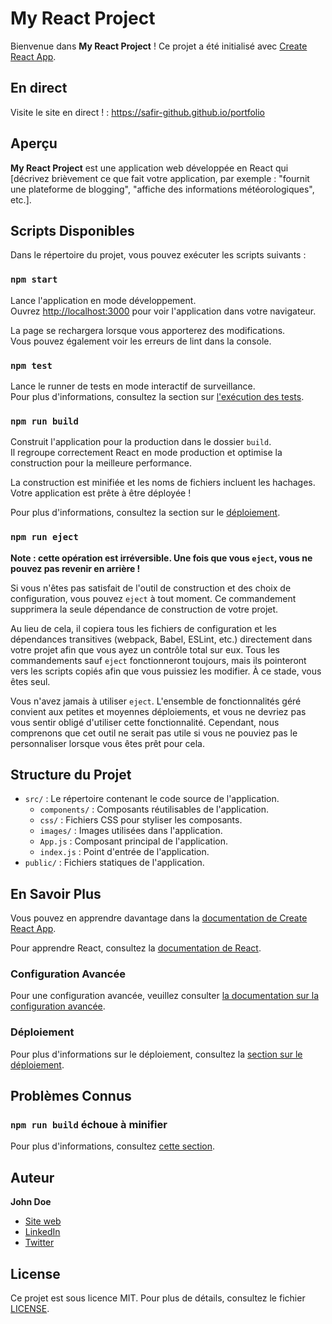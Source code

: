 # My React Project

Bienvenue dans **My React Project** ! Ce projet a été initialisé avec [Create React App](https://github.com/facebook/create-react-app).

## En direct

Visite le site en direct ! : https://safir-github.github.io/portfolio

## Aperçu

**My React Project** est une application web développée en React qui [décrivez brièvement ce que fait votre application, par exemple : "fournit une plateforme de blogging", "affiche des informations météorologiques", etc.].

## Scripts Disponibles

Dans le répertoire du projet, vous pouvez exécuter les scripts suivants :

### `npm start`

Lance l'application en mode développement.\
Ouvrez [http://localhost:3000](http://localhost:3000) pour voir l'application dans votre navigateur.

La page se rechargera lorsque vous apporterez des modifications.\
Vous pouvez également voir les erreurs de lint dans la console.

### `npm test`

Lance le runner de tests en mode interactif de surveillance.\
Pour plus d'informations, consultez la section sur [l'exécution des tests](https://facebook.github.io/create-react-app/docs/running-tests).

### `npm run build`

Construit l'application pour la production dans le dossier `build`.\
Il regroupe correctement React en mode production et optimise la construction pour la meilleure performance.

La construction est minifiée et les noms de fichiers incluent les hachages.\
Votre application est prête à être déployée !

Pour plus d'informations, consultez la section sur le [déploiement](https://facebook.github.io/create-react-app/docs/deployment).

### `npm run eject`

**Note : cette opération est irréversible. Une fois que vous `eject`, vous ne pouvez pas revenir en arrière !**

Si vous n'êtes pas satisfait de l'outil de construction et des choix de configuration, vous pouvez `eject` à tout moment. Ce commandement supprimera la seule dépendance de construction de votre projet.

Au lieu de cela, il copiera tous les fichiers de configuration et les dépendances transitives (webpack, Babel, ESLint, etc.) directement dans votre projet afin que vous ayez un contrôle total sur eux. Tous les commandements sauf `eject` fonctionneront toujours, mais ils pointeront vers les scripts copiés afin que vous puissiez les modifier. À ce stade, vous êtes seul.

Vous n'avez jamais à utiliser `eject`. L'ensemble de fonctionnalités géré convient aux petites et moyennes déploiements, et vous ne devriez pas vous sentir obligé d'utiliser cette fonctionnalité. Cependant, nous comprenons que cet outil ne serait pas utile si vous ne pouviez pas le personnaliser lorsque vous êtes prêt pour cela.

## Structure du Projet

- `src/` : Le répertoire contenant le code source de l'application.
  - `components/` : Composants réutilisables de l'application.
  - `css/` : Fichiers CSS pour styliser les composants.
  - `images/` : Images utilisées dans l'application.
  - `App.js` : Composant principal de l'application.
  - `index.js` : Point d'entrée de l'application.
- `public/` : Fichiers statiques de l'application.

## En Savoir Plus

Vous pouvez en apprendre davantage dans la [documentation de Create React App](https://facebook.github.io/create-react-app/docs/getting-started).

Pour apprendre React, consultez la [documentation de React](https://reactjs.org/).

### Configuration Avancée

Pour une configuration avancée, veuillez consulter [la documentation sur la configuration avancée](https://facebook.github.io/create-react-app/docs/advanced-configuration).

### Déploiement

Pour plus d'informations sur le déploiement, consultez la [section sur le déploiement](https://facebook.github.io/create-react-app/docs/deployment).

## Problèmes Connus

### `npm run build` échoue à minifier

Pour plus d'informations, consultez [cette section](https://facebook.github.io/create-react-app/docs/troubleshooting#npm-run-build-fails-to-minify).

## Auteur

**John Doe**

- [Site web](https://example.com)
- [LinkedIn](https://www.linkedin.com/in/johndoe/)
- [Twitter](https://twitter.com/johndoe)

## License

Ce projet est sous licence MIT. Pour plus de détails, consultez le fichier [LICENSE](LICENSE).
